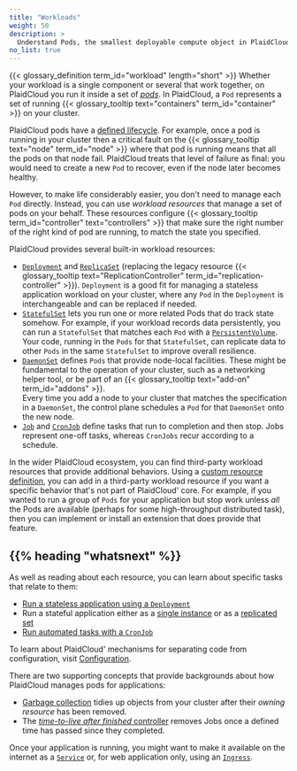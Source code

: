 ```yaml
---
title: "Workloads"
weight: 50
description: >
  Understand Pods, the smallest deployable compute object in PlaidCloud, and the higher-level abstractions that help you to run them.
no_list: true
---
```


{{< glossary_definition term_id="workload" length="short" >}}
Whether your workload is a single component or several that work together, on PlaidCloud you run
it inside a set of [_pods_](/docs/concepts/workloads/pods).
In PlaidCloud, a `Pod` represents a set of running
{{< glossary_tooltip text="containers" term_id="container" >}} on your cluster.

PlaidCloud pods have a [defined lifecycle](/docs/concepts/workloads/pods/pod-lifecycle/).
For example, once a pod is running in your cluster then a critical fault on the
{{< glossary_tooltip text="node" term_id="node" >}} where that pod is running means that
all the pods on that node fail. PlaidCloud treats that level of failure as final: you
would need to create a new `Pod` to recover, even if the node later becomes healthy.

However, to make life considerably easier, you don't need to manage each `Pod` directly.
Instead, you can use _workload resources_ that manage a set of pods on your behalf.
These resources configure {{< glossary_tooltip term_id="controller" text="controllers" >}}
that make sure the right number of the right kind of pod are running, to match the state
you specified.

PlaidCloud provides several built-in workload resources:

* [`Deployment`](/docs/concepts/workloads/controllers/deployment/) and [`ReplicaSet`](/docs/concepts/workloads/controllers/replicaset/)
  (replacing the legacy resource
  {{< glossary_tooltip text="ReplicationController" term_id="replication-controller" >}}).
  `Deployment` is a good fit for managing a stateless application workload on your cluster,
  where any `Pod` in the `Deployment` is interchangeable and can be replaced if needed.
* [`StatefulSet`](/docs/concepts/workloads/controllers/statefulset/) lets you
  run one or more related Pods that do track state somehow. For example, if your workload
  records data persistently, you can run a `StatefulSet` that matches each `Pod` with a
  [`PersistentVolume`](/docs/concepts/storage/persistent-volumes/). Your code, running in the
  `Pods` for that `StatefulSet`, can replicate data to other `Pods` in the same `StatefulSet`
  to improve overall resilience.
* [`DaemonSet`](/docs/concepts/workloads/controllers/daemonset/) defines `Pods` that provide
  node-local facilities. These might be fundamental to the operation of your cluster, such
  as a networking helper tool, or be part of an
  {{< glossary_tooltip text="add-on" term_id="addons" >}}.  
  Every time you add a node to your cluster that matches the specification in a `DaemonSet`,
  the control plane schedules a `Pod` for that `DaemonSet` onto the new node.
* [`Job`](/docs/concepts/workloads/controllers/job/) and
  [`CronJob`](/docs/concepts/workloads/controllers/cron-jobs/)
  define tasks that run to completion and then stop. Jobs represent one-off tasks, whereas
  `CronJobs` recur according to a schedule.

In the wider PlaidCloud ecosystem, you can find third-party workload resources that provide
additional behaviors. Using a
[custom resource definition](/docs/concepts/extend-PlaidCloud/api-extension/custom-resources/),
you can add in a third-party workload resource if you want a specific behavior that's not part
of PlaidCloud' core. For example, if you wanted to run a group of `Pods` for your application but
stop work unless _all_ the Pods are available (perhaps for some high-throughput distributed task),
then you can implement or install an extension that does provide that feature.

## {{% heading "whatsnext" %}}

As well as reading about each resource, you can learn about specific tasks that relate to them:

* [Run a stateless application using a `Deployment`](/docs/tasks/run-application/run-stateless-application-deployment/)
* Run a stateful application either as a [single instance](/docs/tasks/run-application/run-single-instance-stateful-application/)
  or as a [replicated set](/docs/tasks/run-application/run-replicated-stateful-application/)
* [Run automated tasks with a `CronJob`](/docs/tasks/job/automated-tasks-with-cron-jobs/)

To learn about PlaidCloud' mechanisms for separating code from configuration,
visit [Configuration](/docs/concepts/configuration/).

There are two supporting concepts that provide backgrounds about how PlaidCloud manages pods
for applications:
* [Garbage collection](/docs/concepts/workloads/controllers/garbage-collection/) tidies up objects
  from your cluster after their _owning resource_ has been removed.
* The [_time-to-live after finished_ controller](/docs/concepts/workloads/controllers/ttlafterfinished/)
  removes Jobs once a defined time has passed since they completed.

Once your application is running, you might want to make it available on the internet as
a [`Service`](/docs/concepts/services-networking/service/) or, for web application only,
using an [`Ingress`](/docs/concepts/services-networking/ingress).

